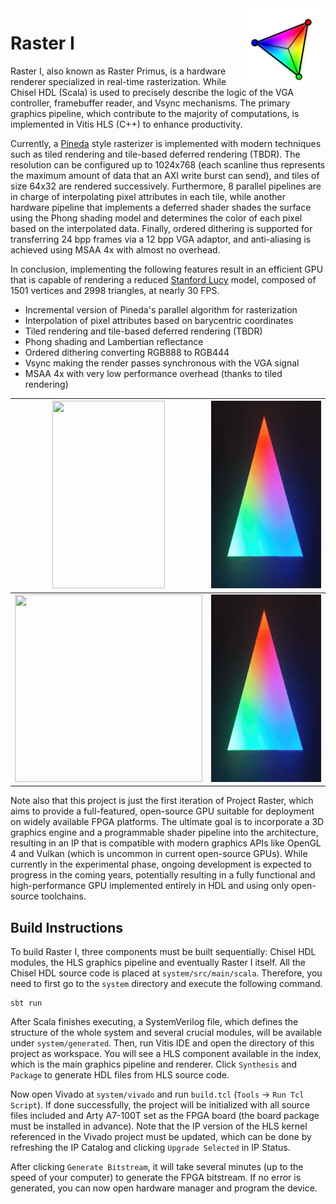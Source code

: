 <img src="logo.svg" align="right" width="125" height="125"/>

# Raster I
Raster I, also known as Raster Primus, is a hardware renderer specialized in real-time rasterization. While Chisel HDL (Scala) is used to precisely describe the logic of the VGA controller, framebuffer reader, and Vsync mechanisms. The primary graphics pipeline, which contribute to the majority of computations, is implemented in Vitis HLS (C++) to enhance productivity.

Currently, a [Pineda](https://www.cs.drexel.edu/~deb39/Classes/Papers/comp175-06-pineda.pdf) style rasterizer is implemented with modern techniques such as tiled rendering and tile-based deferred rendering (TBDR). The resolution can be configured up to 1024x768 (each scanline thus represents the maximum amount of data that an AXI write burst can send), and tiles of size 64x32 are rendered successively. Furthermore, 8 parallel pipelines are in charge of interpolating pixel attributes in each tile, while another hardware pipeline that implements a deferred shader shades the surface using the Phong shading model and determines the color of each pixel based on the interpolated data. Finally, ordered dithering is supported for transferring 24 bpp frames via a 12 bpp VGA adaptor, and anti-aliasing is achieved using MSAA 4x with almost no overhead.

In conclusion, implementing the following features result in an efficient GPU that is capable of rendering a reduced [Stanford Lucy](https://github.com/alecjacobson/common-3d-test-models/blob/master/data/lucy.obj) model, composed of 1501 vertices and 2998 triangles, at nearly 30 FPS.

* Incremental version of Pineda's parallel algorithm for rasterization
* Interpolation of pixel attributes based on barycentric coordinates
* Tiled rendering and tile-based deferred rendering (TBDR)
* Phong shading and Lambertian reflectance
* Ordered dithering converting RGB888 to RGB444
* Vsync making the render passes synchronous with the VGA signal
* MSAA 4x with very low performance overhead (thanks to tiled rendering)

|<img src="demo1.gif" width="180" height="300"/>|<img src="demo2.gif" width="300" height="300"/>|
|-----------------------------------------------|-----------------------------------------------|
|<img src="demo3.gif" width="300" height="300"/>|<img src="demo4.gif" width="300" height="300"/>|

Note also that this project is just the first iteration of Project Raster, which aims to provide a full-featured, open-source GPU suitable for deployment on widely available FPGA platforms. The ultimate goal is to incorporate a 3D graphics engine and a programmable shader pipeline into the architecture, resulting in an IP that is compatible with modern graphics APIs like OpenGL 4 and Vulkan (which is uncommon in current open-source GPUs). While currently in the experimental phase, ongoing development is expected to progress in the coming years, potentially resulting in a fully functional and high-performance GPU implemented entirely in HDL and using only open-source toolchains.

## Build Instructions
To build Raster I, three components must be built sequentially: Chisel HDL modules, the HLS graphics pipeline and eventually Raster I itself. All the Chisel HDL source code is placed at `system/src/main/scala`. Therefore, you need to first go to the `system` directory and execute the following command. 
```shell
sbt run
```

After Scala finishes executing, a SystemVerilog file, which defines the structure of the whole system and several crucial modules, will be available under `system/generated`. Then, run Vitis IDE and open the directory of this project as workspace. You will see a HLS component available in the index, which is the main graphics pipeline and renderer. Click `Synthesis` and `Package` to generate HDL files from HLS source code.

Now open Vivado at `system/vivado` and run `build.tcl` (`Tools` -> `Run Tcl Script`). If done successfully, the project will be initialized with all source files included and Arty A7-100T set as the FPGA board (the board package must be installed in advance). Note that the IP version of the HLS kernel referenced in the Vivado project must be updated, which can be done by refreshing the IP Catalog and clicking `Upgrade Selected` in IP Status.

After clicking `Generate Bitstream`, it will take several minutes (up to the speed of your computer) to generate the FPGA bitstream. If no error is generated, you can now open hardware manager and program the device.
